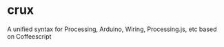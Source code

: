 crux
====

A unified syntax for Processing, Arduino, Wiring, Processing.js, etc based on Coffeescript